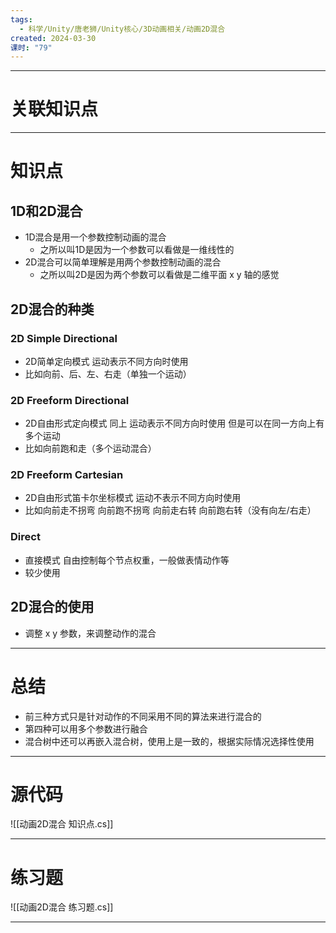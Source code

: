 ```yaml
---
tags:
  - 科学/Unity/唐老狮/Unity核心/3D动画相关/动画2D混合
created: 2024-03-30
课时: "79"
---
```


---
# 关联知识点



---
# 知识点

## 1D和2D混合

- 1D混合是用一个参数控制动画的混合
	- 之所以叫1D是因为一个参数可以看做是一维线性的
- 2D混合可以简单理解是用两个参数控制动画的混合
	- 之所以叫2D是因为两个参数可以看做是二维平面 x y 轴的感觉
## 2D混合的种类

### 2D Simple Directional

- 2D简单定向模式  运动表示不同方向时使用
- 比如向前、后、左、右走（单独一个运动）
### 2D Freeform Directional

- 2D自由形式定向模式   同上 运动表示不同方向时使用 但是可以在同一方向上有多个运动 
- 比如向前跑和走（多个运动混合）
### 2D Freeform Cartesian     

- 2D自由形式笛卡尔坐标模式  运动不表示不同方向时使用 
- 比如向前走不拐弯 向前跑不拐弯 向前走右转 向前跑右转（没有向左/右走）
### Direct                    

- 直接模式   自由控制每个节点权重，一般做表情动作等
- 较少使用
## 2D混合的使用

- 调整 x y 参数，来调整动作的混合

---
# 总结

- 前三种方式只是针对动作的不同采用不同的算法来进行混合的
- 第四种可以用多个参数进行融合
- 混合树中还可以再嵌入混合树，使用上是一致的，根据实际情况选择性使用

---
# 源代码

![[动画2D混合 知识点.cs]]

---
# 练习题

![[动画2D混合 练习题.cs]]

---

